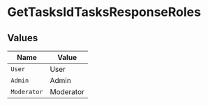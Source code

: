 # GetTasksIdTasksResponseRoles


## Values

| Name        | Value       |
| ----------- | ----------- |
| `User`      | User        |
| `Admin`     | Admin       |
| `Moderator` | Moderator   |